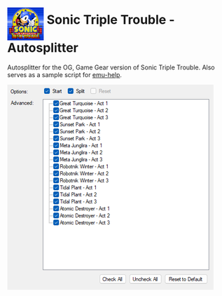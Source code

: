 <h1> <img src="https://raw.githubusercontent.com/SonicSpeedrunning/LiveSplit.SonicTripleTrouble/main/logo.png" alt="SonicTripleTrouble" height="75" align="middle" /> Sonic Triple Trouble - Autosplitter</h1>

Autosplitter for the OG, Game Gear version of Sonic Triple Trouble. Also serves as a sample script for <a href=https://github.com/Jujstme/emu-help>emu-help</a>.

<img src="https://raw.githubusercontent.com/SonicSpeedrunning/LiveSplit.SonicTripleTrouble/main/settings.png">
